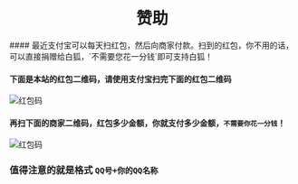 <h1 align="center">赞助</h1>
#### 最近支付宝可以每天扫红包，然后向商家付款。扫到的红包，你不用的话，可以直接捐赠给白狐，`不需要您花一分钱`即可支持白狐！

#### 下面是本站的红包二维码，请使用支付宝扫完下面的红包二维码

![红包码](https://gitee.com/baihu433/Yunzai-Bot-Shell/blob/master/img/红包码.jpg)

#### 再扫下面的商家二维码，红包多少金额，你就支付多少金额，`不需要你花一分钱`！

![红包码](https://gitee.com/baihu433/Yunzai-Bot-Shell/blob/master/img/商家码.jpg)

### 值得注意的就是格式 `QQ号+你的QQ名称`
